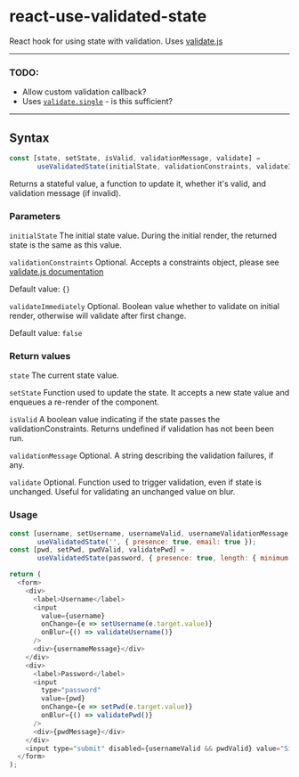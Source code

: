 # react-use-validated-state

React hook for using state with validation.  Uses [validate.js](https://validatejs.org/)

----

### TODO:

- Allow custom validation callback?
- Uses [`validate.single`](https://validatejs.org/#validate-single) - is this sufficient?

----

## Syntax

```javascript
const [state, setState, isValid, validationMessage, validate] =
       useValidatedState(initialState, validationConstraints, validateImmediately]);
```
Returns a stateful value, a function to update it, whether it's valid, and validation message (if invalid).


### Parameters

`initialState`
The initial state value.  During the initial render, the returned state is the same as this value.

`validationConstraints`
Optional.  Accepts a constraints object, please see [validate.js documentation](https://validatejs.org/#validate-single)

Default value:
`{}`

`validateImmediately`
Optional.  Boolean value whether to validate on initial render, otherwise will validate after first change.

Default value:
`false`

### Return values

`state`
The current state value.

`setState`
Function used to update the state. It accepts a new state value and enqueues a re-render of the component.

`isValid`
A boolean value indicating if the state passes the validationConstraints.
Returns undefined if validation has not been been run. 

`validationMessage`
Optional.  A string describing the validation failures, if any.

`validate`
Optional.  Function used to trigger validation, even if state is unchanged.
Useful for validating an unchanged value on blur.

### Usage

```javascript
const [username, setUsername, usernameValid, usernameValidationMessage, validateUsername] =
       useValidatedState('', { presence: true, email: true });
const [pwd, setPwd, pwdValid, validatePwd] =
       useValidatedState(password, { presence: true, length: { minimum: 6 } });

return (
  <form>
    <div>
      <label>Username</label>
      <input
        value={username}
        onChange={e => setUsername(e.target.value)}
        onBlur={() => validateUsername()}
      />
      <div>{usernameMessage}</div>
    </div>
    <div>
      <label>Password</label>
      <input
        type="password"
        value={pwd}
        onChange={e => setPwd(e.target.value)}
        onBlur={() => validatePwd()}
      />
      <div>{pwdMessage}</div>
    </div>
    <input type="submit" disabled={usernameValid && pwdValid} value="Sign Up" />
  </form>
);
```
